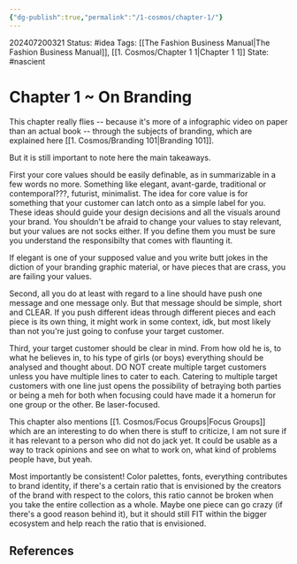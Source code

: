 ```yaml
---
{"dg-publish":true,"permalink":"/1-cosmos/chapter-1/"}
---
```


202407200321
Status: #idea
Tags: [[The Fashion Business Manual\|The Fashion Business Manual]], [[1. Cosmos/Chapter 1 1\|Chapter 1 1]]
State: #nascient
# Chapter 1 ~ On Branding

This chapter really flies -- because it's more of a infographic video on paper than an actual book -- through the subjects of branding, which are explained here [[1. Cosmos/Branding 101\|Branding 101]].

But it is still important to note here the main takeaways.

First your core values should be easily definable, as in summarizable in a few words no more.
Something like elegant, avant-garde, traditional or contemporal???, futurist, minimalist. The idea for core value is for something that your customer can latch onto as a simple label for you. These ideas should guide your design decisions and all the visuals around your brand. You shouldn't be afraid to change your values to stay relevant, but your values are not socks either. If you define them you must be sure you understand the responsibilty that comes with flaunting it.

If elegant is one of your supposed value and you write butt jokes in the diction of your branding graphic material, or have pieces that are crass, you are failing your values.

Second, all you do at least with regard to a line should have push one message and one message only. But that message should be simple, short and CLEAR. If you push different ideas through different pieces and each piece is its own thing, it might work in some context, idk, but most likely than not you're just going to confuse your target customer.

Third, your target customer should be clear in mind. From how old he is, to what he believes in, to his type of girls (or boys) everything should be analysed and thought about. DO NOT create multiple target customers unless you have multiple lines to cater to each. Catering to multiple target customers with one line just opens the possibility of betraying both parties or being a meh for both when focusing could have made it a homerun for one group or the other. Be laser-focused.

This chapter also mentions [[1. Cosmos/Focus Groups\|Focus Groups]] which are an interesting to do when there is stuff to criticize, I am not sure if it has relevant to a person who did not do jack yet. It could be usable as a way to track opinions and see on what to work on, what kind of problems people have, but yeah.

Most importantly be consistent! Color palettes, fonts, everything contributes to brand identity, if there's a certain ratio that is envisioned by the creators of the brand with respect to the colors, this ratio cannot be broken when you take the entire collection as a whole. Maybe one piece can go crazy (if there's a good reason behind it), but it should still FIT within the bigger ecosystem and help reach the ratio that is envisioned.


## References
